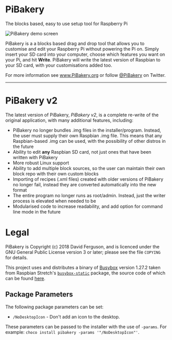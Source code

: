 

# PiBakery

The blocks based, easy to use setup tool for Raspberry Pi

![PiBakery demo screen](http://pibakery.org/img/blocks-on-workspace.png#2)

PiBakery is a a blocks based drag and drop tool that allows you to customise and edit your Raspberry Pi without powering the Pi on. Simply insert your SD card into your computer, choose which features you want on your Pi, and hit **Write**. PiBakery will write the latest version of Raspbian to your SD card, with your customisations added too.

For more information see www.PiBakery.org or follow [@PiBakery](http://twitter.com/PiBakery) on Twitter.

---

# PiBakery v2
The latest version of PiBakery, *PiBakery v2*, is a complete re-write of the original application, with many additional features, including:

- PiBakery no longer bundles .img files in the installer/program. Instead, the user must supply their own Raspbian .img file. This means that any Raspbian-based .img can be used, with the possibility of other distros in the future
- Ability to edit **any** Raspbian SD card, not just ones that have been written with PiBakery
- More robust Linux support
- Ability to add multiple block sources, so the user can maintain their own block repo with their own custom blocks
- Importing of recipes (.xml files) created with older versions of PiBakery no longer fail, instead they are converted automatically into the new format
- The entire program no longer runs as root/admin. Instead, just the writer process is elevated when needed to be
- Modularised code to increase readability, and add option for command line mode in the future

# Legal

PiBakery is Copyright (c) 2018 David Ferguson, and is licenced under the GNU General Public License version 3 or later; please see the file `COPYING` for details.

This project uses and distributes a binary of [Busybox](https://busybox.net) version 1.27.2 taken from Raspbian Stretch's [`busybox-static`](https://archive.raspbian.org/raspbian/pool/main/b/busybox/busybox-static_1.27.2-3_armhf.deb) package, the source code of which can be found [here](https://archive.raspbian.org/raspbian/pool/main/b/busybox/).

## Package Parameters

The following package parameters can be set:

 * `/NoDesktopIcon` - Don't add an icon to the desktop.

These parameters can be passed to the installer with the use of `-params`.
For example: `choco install pibakery -params '"/NoDesktopIcon"'`.
